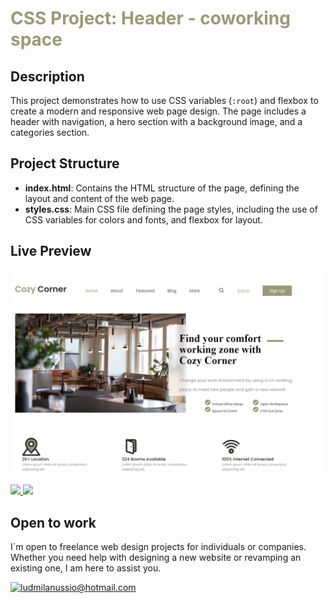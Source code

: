 
# <span style="color: #9B9A78;">CSS Project: Header - coworking space</span>


## Description
This project demonstrates how to use CSS variables (`:root`) and flexbox to create a modern and responsive web page design. The page includes a header with navigation, a hero section with a background image, and a categories section.

## Project Structure
- **index.html**: Contains the HTML structure of the page, defining the layout and content of the web page.
- **styles.css**: Main CSS file defining the page styles, including the use of CSS variables for colors and fonts, and flexbox for layout.


## Live Preview 
![coworking space](./img/coworking-space.png)

<a href="" target="_blank">
    <img src="https://img.shields.io/static/v1?label=|&message=VIEW CODE&color=%239B9A78&style=plastic&logo=github&logo-color=white"/>

</a>  
<a href="" target="_blank">
    <img src="https://img.shields.io/static/v1?label=|&message=VIEW WEBSITE&color=%239B9A78&style=plastic&logo=wordpress&logo-color=white"/>
</a>

## Open to work

I´m open to freelance web design projects for individuals or companies. Whether you need help with designing a new website or revamping an existing one, I am here to assist you. 


[![ludmilanussio@hotmail.com](https://img.shields.io/badge/Email%20personal-white?style=for-the-badge&logo=gmail&logoColor=white&label=ludmilanussio@hotmail.com&labelColor=black&color=%239B9A78&)](mailto:ludmilanussio@hotmail.com)

